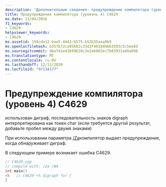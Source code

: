 ```yaml
---
description: 'Дополнительные сведения: предупреждение компилятора (уровень 4) C4629'
title: Предупреждение компилятора (уровень 4) C4629
ms.date: 11/04/2016
f1_keywords:
- C4629
helpviewer_keywords:
- C4629
ms.assetid: 158cde12-bae5-4d43-b575-b52b35aaa0b9
ms.openlocfilehash: b357b72ca95682c33d3f4019d4663593c5c5ee8d
ms.sourcegitcommit: d6af41e42699628c3e2e6063ec7b03931a49a098
ms.translationtype: MT
ms.contentlocale: ru-RU
ms.lasthandoff: 12/11/2020
ms.locfileid: "97134177"
---
```

# <a name="compiler-warning-level-4-c4629"></a>Предупреждение компилятора (уровень 4) C4629

использован диграф, последовательность знаков digraph интерпретирована как токен char (если требуется другой результат, добавьте пробел между двумя знаками)

При использовании параметра [/Za](../../build/reference/za-ze-disable-language-extensions.md)компилятор выдает предупреждение, когда обнаруживает диграф.

В следующем примере возникает ошибка C4629.

```cpp
// C4629.cpp
// compile with: /Za /W4
int main()
<%   // C4629 <% digraph for {
}
```
